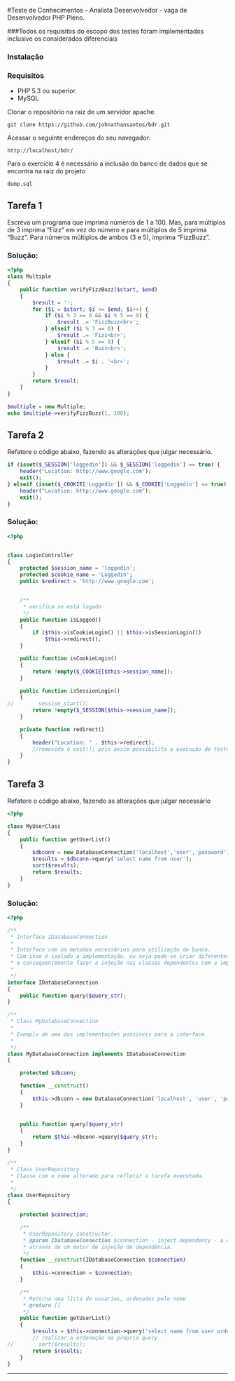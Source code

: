 #Teste de Conhecimentos – Analista Desenvolvedor - vaga de Desenvolvedor PHP Pleno.

###Todos os requisitos do escopo dos testes foram implementados inclusive os considerados diferenciais

### Instalação

### Requisitos
* PHP 5.3 ou superior.
* MySQL

Clonar o repositório na raiz de um servidor apache.
```
git clone https://github.com/johnathansantos/bdr.git
```

Acessar o seguinte endereços do seu navegador:

```
http://localhost/bdr/
```

Para o exercício 4 é necessário a inclusão do banco de dados que se encontra na raiz do projeto

```
dump.sql
```



## Tarefa 1

Escreva um programa que imprima números de 1 a 100. Mas, para múltiplos de 3 imprima
“Fizz” em vez do número e para múltiplos de 5 imprima “Buzz”. Para números múltiplos
de ambos (3 e 5), imprima “FizzBuzz”.

### Solução:
```php
<?php
class Multiple
{
    public function verifyFizzBuzz($start, $end)
    {
        $result = '';
        for ($i = $start; $i <= $end; $i++) {
            if ($i % 3 == 0 && $i % 5 == 0) {
                $result .= 'FizzBuzz<br>';
            } elseif ($i % 3 == 0) {
                $result .= 'Fizz<br>';
            } elseif ($i % 5 == 0) {
                $result .= 'Buzz<br>';
            } else {
                $result .= $i . '<br>';
            }
        }
        return $result;
    }
}

$multiple = new Multiple;
echo $multiple->verifyFizzBuzz(1, 100);
```

## Tarefa 2
Refatore o código abaixo, fazendo as alterações que julgar necessário.
```php
if (isset($_SESSION['loggedin']) && $_SESSION['loggedin'] == true) {
    header("Location: http://www.google.com");
    exit();
} elseif (isset($_COOKIE['Loggedin']) && $_COOKIE['Loggedin'] == true) {
    header("Location: http://www.google.com");
    exit();
}
```
### Solução:
```php
<?php


class LoginController
{
    protected $session_name = 'loggedin';
    protected $cookie_name = 'Loggedin';
    public $redirect = 'http://www.google.com';


    /**
     * verifica se está logado
     */
    public function isLogged()
    {
        if ($this->isCookieLogin() || $this->isSessionLogin())
            $this->redirect();
    }

    public function isCookieLogin()
    {
        return !empty($_COOKIE[$this->session_name]);
    }

    public function isSessionLogin()
    {
//        session_start();
        return !empty($_SESSION[$this->session_name]);
    }

    private function redirect()
    {
        header("Location: " . $this->redirect);
        //removido o exit(); pois assim possibilita a execução de testes unitarios.
    }
}

```



## Tarefa 3
Refatore o código abaixo, fazendo as alterações que julgar necessário
```php
<?php

class MyUserClass
{
    public function getUserList()
    {
        $dbconn = new DatabaseConnection('localhost','user','password');
        $results = $dbconn->query('select name from user');
        sort($results);
        return $results;
    }
}
```

### Solução:
```php
<?php

/**
 * Interface IDatabaseConnection
 *
 * Interface com os metodos necessários para utilização do banco.
 * Com isso é isolado a implementação, ou seja pode-se criar diferentes implementações para essa interface
 * e consequentemente fazer a injeção nas classes dependentes com a implementação desejada.
 *
 */
interface IDatabaseConnection
{
    public function query($query_str);
}

/**
 * Class MyDatabaseConnection
 *
 * Exemplo de uma das implementações possiveis para a interface.
 *
 */
class MyDatabaseConnection implements IDatabaseConnection
{

    protected $dbconn;

    function __construct()
    {
        $this->dbconn = new DatabaseConnection('localhost', 'user', 'password');
    }


    public function query($query_str)
    {
        return $this->dbconn->query($query_str);
    }
}

/**
 * Class UserRepository
 * Classe com o nome alterado para refletir a tarefa executada.
 *
 */
class UserRepository
{

    protected $connection;

    /**
     * UserRepository constructor.
     * @param IDatabaseConnection $connection - inject dependency - a conexão com o banco poderia ser injetado,
     * através de um motor de injeção de dependência.
     */
    function __construct(IDatabaseConnection $connection)
    {
        $this->connection = $connection;
    }

    /**
     * Retorna uma lista de usuarios, ordenados pelo nome
     * @return []
     */
    public function getUserList()
    {
        $results = $this->connection->query('select name from user order by name');
        // realizar a ordenação na propria query.
//        sort($results);
        return $results;
    }
}

```


--------------------------------------